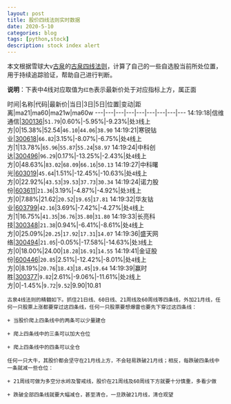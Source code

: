 ```yaml
---
layout: post
title: 股价四线法则实时数据
date: 2020-5-10
categories: blog
tags: [python,stock]
description: stock index alert
---
```



本文根据雪球大v[古泉](https://xueqiu.com/u/7148646888)的[古泉四线法则](https://xueqiu.com/7148646888/130498192)，计算了自己的一些自选股当前所处位置，用于持续追踪验证，帮助自己进行判断。

**说明**：下表中4线对应取值为`红色`表示最新价处于对应指标上方，属正面

时间|名称|代码|最新价|当日|3日|5日|位置|变动|距离|ma21|ma60|ma21w|ma60w
---|---|---|---|---|---|---|---|---
14:19:18|信维通信|[300136](https://xueqiu.com/S/SZ300136)|`51.79`|0.60%|-5.95%|-9.23%|处`3`线上方|0|15.38%|52.54|`46.10`|`44.06`|`38.90`
14:19:21|寒锐钴业|[300618](https://xueqiu.com/S/SZ300618)|`66.82`|3.15%|-8.07%|-6.75%|处`4`线上方|1|13.78%|`65.96`|`55.87`|`55.24`|`58.97`
14:19:24|中科创达|[300496](https://xueqiu.com/S/SZ300496)|`96.29`|0.17%|-13.25%|-2.43%|处`4`线上方|0|48.63%|`83.02`|`68.09`|`66.16`|`50.13`
14:19:27|中科曙光|[603019](https://xueqiu.com/S/SH603019)|`45.64`|1.51%|-12.45%|-10.63%|处`4`线上方|0|22.92%|`43.53`|`39.53`|`37.73`|`30.34`
14:19:24|诺力股份|[603611](https://xueqiu.com/S/SH603611)|`21.36`|3.19%|-4.87%|-4.92%|处`3`线上方|0|7.88%|21.62|`20.52`|`19.65`|`17.81`
14:19:32|华友钴业|[603799](https://xueqiu.com/S/SH603799)|`42.16`|3.69%|-7.42%|-4.27%|处`4`线上方|1|16.75%|`41.35`|`36.76`|`35.80`|`31.80`
14:19:33|长亮科技|[300348](https://xueqiu.com/S/SZ300348)|`21.38`|0.94%|-6.41%|-8.61%|处`4`线上方|0|25.09%|`20.25`|`17.92`|`17.31`|`14.07`
14:19:36|盛天网络|[300494](https://xueqiu.com/S/SZ300494)|`21.05`|-0.05%|-17.58%|-14.63%|处`3`线上方|0|18.00%|24.00|`18.28`|`16.91`|`14.55`
14:19:41|金证股份|[600446](https://xueqiu.com/S/SH600446)|`20.85`|2.51%|-12.42%|-8.01%|处`4`线上方|0|8.19%|`20.76`|`18.43`|`18.45`|`19.64`
14:19:39|赢时胜|[300377](https://xueqiu.com/S/SZ300377)|`9.82`|2.61%|-9.06%|-11.61%|处`2`线上方|0|-1.45%|`9.72`|`9.52`|9.90|10.81

```
古泉4线法则的精髓如下。抓住21日线、60日线、21周线及60周线等四条线，外加21月线，任何一只股票上涨都要穿过这四条线，任何一只股票要想爆雷也要先下穿过这四条线：

+ 当股价爬上四条线中的两条可以少量建仓

+ 爬上四条线中的三条可以加大仓位

+ 爬上四条线中的四条可以全仓

任何一只大牛，其股价都会坚守在21月线上方，不会轻易跌破21月线；相反，每跌破四条线中一条就减一些仓位：

+ 21周线可做为多空分水岭及警戒线，股价在21周线及60周线下方就要十分慎重，多看少做

+ 跌破全部四条线就要大幅减仓，甚至清仓，一旦跌破21月线，清仓观望
```